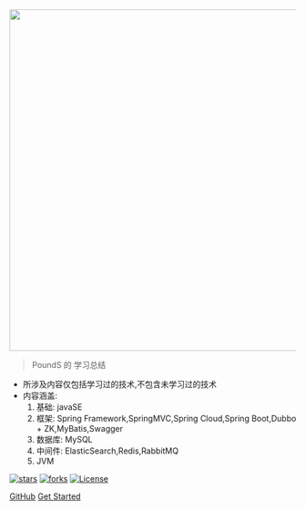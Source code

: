 <img style="height:600px" src="https://pounds018.github.io/MyJavaSummary/_media/java_icon_coffee.jpg" />

> PoundS 的 学习总结

* 所涉及内容仅包括学习过的技术,不包含未学习过的技术
* 内容涵盖:
    1. 基础: javaSE
    2. 框架: Spring Framework,SpringMVC,Spring Cloud,Spring Boot,Dubbo + ZK,MyBatis,Swagger
    3. 数据库: MySQL
    4. 中间件: ElasticSearch,Redis,RabbitMQ
    5. JVM

[![stars](https://badgen.net/github/stars/pounds018/MyJavaSummary?icon=github&color=4ab8a1)](https://github.com/pounds018/MyJavaSummary) 
[![forks](https://badgen.net/github/forks/pounds018/MyJavaSummary?icon=github&color=4ab8a1)](https://github.com/pounds018/MyJavaSummary)
[![License](https://img.shields.io/badge/license-Apache%202-4EB1BA.svg)](https://www.apache.org/licenses/LICENSE-2.0.html)

[GitHub](https://github.com/pounds018/MyJavaSummary/)
[Get Started](README.md)